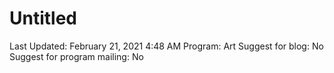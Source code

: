 # Untitled

Last Updated: February 21, 2021 4:48 AM
Program: Art
Suggest for blog: No
Suggest for program mailing: No
